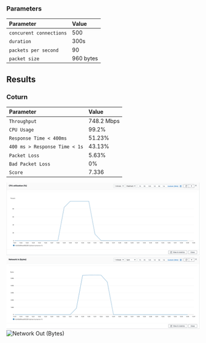 
### Parameters

| Parameter | Value                |
| :-------- |:------------------------- |
| `concurent connections` | 500 |
| `duration` | 300s |
| `packets per second` | 90 |
| `packet size` | 960 bytes |

## Results

### Coturn
| Parameter | Value                |
| :-------- |:------------------------- |
| `Throughput` | 748.2 Mbps |
| `CPU Usage` | 99.2% |
| `Response Time < 400ms` | 51.23% |
| `400 ms > Response Time < 1s` | 43.13% |
| `Packet Loss` | 5.63% |
| `Bad Packet Loss` | 0% |
| `Score` | 7.336 |



![CPU](cpu.png)
![Network In (Bytes)](network-in.png)
![Network Out (Bytes)](network-out.png)
